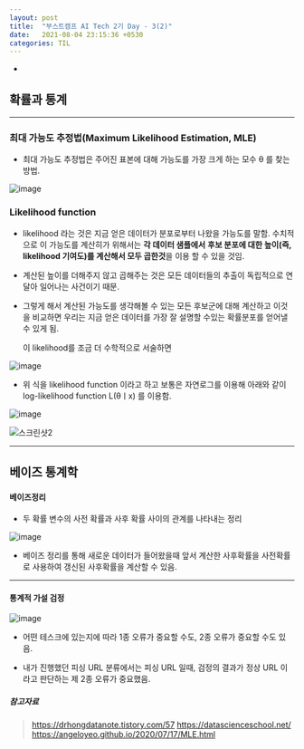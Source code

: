 ```yaml
---
layout: post
title:  "부스트캠프 AI Tech 2기 Day - 3(2)"
date:   2021-08-04 23:15:36 +0530
categories: TIL
---
```


-

## 확률과 통계

---

### 최대 가능도 추정법(Maximum Likelihood Estimation, MLE)


- 최대 가능도 추정법은 주어진 표본에 대해 가능도를 가장 크게 하는 모수 θ 를 찾는 방법.


![image](https://user-images.githubusercontent.com/61610411/128199059-234049f2-b996-4697-ab25-0e45b41700cb.png)


### Likelihood function


- likelihood 라는 것은 지금 얻은 데이터가 분포로부터 나왔을 가능도를 말함.
  수치적으로 이 가능도를 계산히가 위해서는 **각 데이터 샘플에서**
  **후보 분포에 대한 높이(즉, likelihood 기여도)를 계산해서 모두 곱한것**을 이용 할 수 있을 것임.

    
- 계산된 높이를 더해주지 않고 곱해주는 것은 모든 데이터들의 추출이 독립적으로 연달아 일어나는 사건이기 때문.


- 그렇게 해서 계산된 가능도를 생각해볼 수 있는 모든 후보군에 대해 계산하고
  이것을 비교하면 우리는 지금 얻은 데이터를 가장 잘 설명할 수있는 확률분포를 얻어낼 수 있게 됨.

  
  이 likelihood를 조금 더 수학적으로 서술하면


![image](https://user-images.githubusercontent.com/61610411/128205382-1358c03d-c348-4818-8636-cca9bad37211.png)


- 위 식을 likelihood function 이라고 하고 보통은 자연로그를 이용해 아래와 같이 log-likelihood function L(θㅣx) 를 이용함.


![image](https://user-images.githubusercontent.com/61610411/128205864-2aeab6dd-6748-404f-86ad-87b6c930867e.png)


![스크린샷2](https://user-images.githubusercontent.com/61610411/128279337-0ff9f2e1-8fe2-40a2-9b4d-ff56b9121298.png)

---

## 베이즈 통계학


#### 베이즈정리


- 두 확률 변수의 사전 확률과 사후 확률 사이의 관계를 나타내는 정리

![image](https://user-images.githubusercontent.com/61610411/128280618-590578a0-53ca-4bb5-b731-22e96e09925e.png)


- 베이즈 정리를 통해 새로운 데이터가 들어왔을때 앞서 계산한 사후확률을 사전확률로 사용하여 갱신된 사후확률을 계산할 수 있음.

---

#### 통계적 가설 검정


![image](https://user-images.githubusercontent.com/61610411/128281011-f45beb48-c167-46e6-9b48-2db48f86771d.png)


- 어떤 테스크에 있는지에 따라 1종 오류가 중요할 수도, 2종 오류가 중요할 수도 있음.

- 내가 진행했던 피싱 URL 분류에서는 피싱 URL 일때, 검정의 결과가 정상 URL 이라고 판단하는 제 2종 오류가 중요했음.

##### 참고자료
> https://drhongdatanote.tistory.com/57
> https://datascienceschool.net/
> https://angeloyeo.github.io/2020/07/17/MLE.html